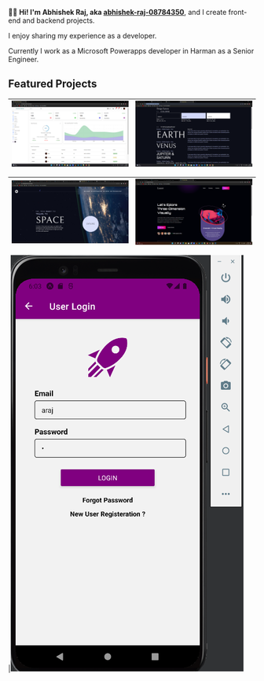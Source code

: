 👋🏻 **Hi! I'm Abhishek Raj, aka [abhishek-raj-08784350](https://www.linkedin.com/in/abhishek-raj-08784350/)**, and I create front-end and backend projects.

I enjoy sharing my experience as a developer.

Currently I work as a Microsoft Powerapps developer in Harman as a Senior Engineer.

## Featured Projects


|[![Kantan Admin: A React based Dashboard](./images/Kantan%20Admin.png)](https://kantan-admin.vercel.app/) | [![Custom Css To Use](./images/Design%20System.png)](https://github.com/abhishekraj11303372/cssdesignsystem) |
|--|--|

[![Space Travel UI](./images/Space.png)](https://cssdesignsystem.vercel.app/) | [![Virtual relaity UI](./images/vr.png)](https://vr-page.vercel.app/) | 
|--|--|

|[![Mobile App](./images/react-native%20mobile%20app.png)](https://github.com/abhishekraj11303372/reactnativeui) 
